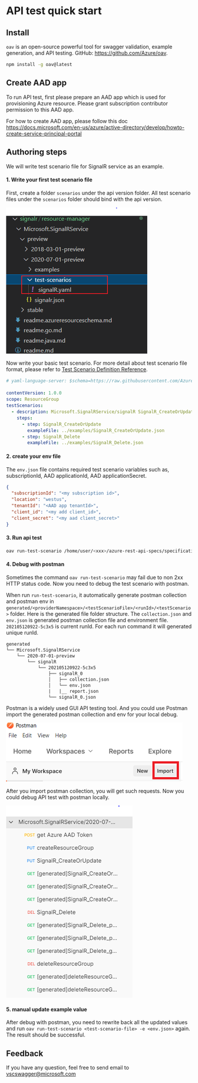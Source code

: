<!--
 Copyright (c) 2021 Microsoft Corporation

 This software is released under the MIT License.
 https://opensource.org/licenses/MIT
-->

# API test quick start

## Install

`oav` is an open-source powerful tool for swagger validation, example generation, and API testing. GitHub: https://github.com/Azure/oav.

```sh
npm install -g oav@latest
```

## Create AAD app

To run API test, first please prepare an AAD app which is used for provisioning Azure resource. Please grant subscription contributor permission to this AAD app.

For how to create AAD app, please follow this doc https://docs.microsoft.com/en-us/azure/active-directory/develop/howto-create-service-principal-portal

## Authoring steps

We will write test scenario file for SignalR service as an example.

#### 1. Write your first test scenario file

First, create a folder `scenarios` under the api version folder. All test scenario files under the `scenarios` folder should bind with the api version.

![](./folder-structure.png)

Now write your basic test scenario. For more detail about test scenario file format, please refer to
[Test Scenario Definition Reference](../references/TestDefinitionReference.md).

```yaml
# yaml-language-server: $schema=https://raw.githubusercontent.com/Azure/azure-rest-api-specs/main/documentation/test-scenario/schemas/v1.0/schema.json

contentVersion: 1.0.0
scope: ResourceGroup
testScenarios:
  - description: Microsoft.SignalRService/signalR SignalR_CreateOrUpdate
    steps:
      - step: SignalR_CreateOrUpdate
        exampleFile: ../examples/SignalR_CreateOrUpdate.json
      - step: SignalR_Delete
        exampleFile: ../examples/SignalR_Delete.json
```

#### 2. create your env file

The `env.json` file contains required test scenario variables such as, subscriptionId, AAD applicationId, AAD applicationSecret.

```json
{
  "subscriptionId": "<my subscription id>",
  "location": "westus",
  "tenantId": "<AAD app tenantId>",
  "client_id": "<my add client_id>",
  "client_secret": "<my aad client_secret>"
}
```

#### 3. Run api test

```sh
oav run-test-scenario /home/user/<xxx>/azure-rest-api-specs/specification/signalr/resource-manager/Microsoft.SignalRService/preview/2020-07-01-preview/scenarios/signalR.yaml -e env.json
```

#### 4. Debug with postman

Sometimes the command `oav run-test-scenario` may fail due to non 2xx HTTP status code. Now you need to debug the test scenario with postman.

When run `run-test-scenario`, it automatically generate postman collection and postman env in `generated/<providerNamespace>/<testScenarioFile>/<runId>/<testScenario>` folder. Here is the generated file folder structure. The `collection.json` and `env.json` is generated postman collection file and environment file. `202105120922-5c3x5` is current runId. For each run command it will generated unique runId.

```
generated
└── Microsoft.SignalRService
    └── 2020-07-01-preview
        └── signalR
            └── 202105120922-5c3x5
                ├── signalR_0
                │   ├── collection.json
                │   └── env.json
                |   |__ report.json
                └── signalR_0.json
```

Postman is a widely used GUI API testing tool. And you could use Postman import the generated postman collection and env for your local debug.

![](./import-postman-collection.png)

After you import postman collection, you will get such requests. Now you could debug API test with postman locally.

![](./postman-collection-signalr.PNG)

#### 5. manual update example value

After debug with postman, you need to rewrite back all the updated values and run `oav run-test-scenario <test-scenario-file> -e <env.json>` again. The result should be successful.

## Feedback

If you have any question, feel free to send email to vscswagger@microsoft.com
